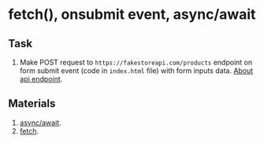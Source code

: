# fetch(), onsubmit event, async/await

## Task

1) Make POST request to `https://fakestoreapi.com/products` endpoint on form submit event (code in `index.html` file) with form inputs data. [About api endpoint](https://fakestoreapi.com/docs#p-new).

## Materials

1) [async/await](https://learn.javascript.ru/async-await).
2) [fetch](https://learn.javascript.ru/fetch).
